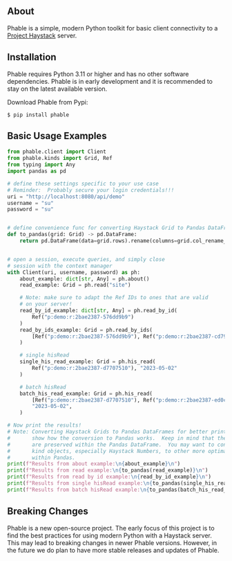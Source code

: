 About
-----
Phable is a simple, modern Python toolkit for basic client connectivity to a [Project Haystack](https://project-haystack.org/) server.

Installation
------------
Phable requires Python 3.11 or higher and has no other software dependencies.  Phable is in early development and it is recommended to stay on the latest available version.

Download Phable from Pypi:

```console
$ pip install phable
```

Basic Usage Examples
--------------------
```python
from phable.client import Client
from phable.kinds import Grid, Ref
from typing import Any
import pandas as pd

# define these settings specific to your use case
# Reminder:  Probably secure your login credentials!!!
uri = "http://localhost:8080/api/demo"
username = "su"
password = "su"


# define convenience func for converting Haystack Grid to Pandas DataFrame
def to_pandas(grid: Grid) -> pd.DataFrame:
    return pd.DataFrame(data=grid.rows).rename(columns=grid.col_rename_map)


# open a session, execute queries, and simply close
# session with the context manager
with Client(uri, username, password) as ph:
    about_example: dict[str, Any] = ph.about()
    read_example: Grid = ph.read("site")

    # Note: make sure to adapt the Ref IDs to ones that are valid
    # on your server!
    read_by_id_example: dict[str, Any] = ph.read_by_id(
        Ref("p:demo:r:2bae2387-576dd9b9")
    )
    read_by_ids_example: Grid = ph.read_by_ids(
        [Ref("p:demo:r:2bae2387-576dd9b9"), Ref("p:demo:r:2bae2387-cd79dce9")]
    )

    # single hisRead
    single_his_read_example: Grid = ph.his_read(
        Ref("p:demo:r:2bae2387-d7707510"), "2023-05-02"
    )

    # batch hisRead
    batch_his_read_example: Grid = ph.his_read(
        [Ref("p:demo:r:2bae2387-d7707510"), Ref("p:demo:r:2bae2387-ed0ce5b7")],
        "2023-05-02",
    )

# Now print the results!
# Note: Converting Haystack Grids to Pandas DataFrames for better print display and to
#       show how the conversion to Pandas works.  Keep in mind that the Haystack kinds
#       are preserved within the Pandas DataFrame.  You may want to convert Haystack
#       kind objects, especially Haystack Numbers, to other more optimal data types
#       within Pandas.
print(f"Results from about example:\n{about_example}\n")
print(f"Results from read example:\n{to_pandas(read_example)}\n")
print(f"Results from read by id example:\n{read_by_id_example}\n")
print(f"Results from single hisRead example:\n{to_pandas(single_his_read_example)}\n")
print(f"Results from batch hisRead example:\n{to_pandas(batch_his_read_example)}\n")
```

Breaking Changes
----------------
Phable is a new open-source project.  The early focus of this project is to find the best practices for using modern Python with a Haystack server.  This may lead to breaking changes in newer Phable versions.  However, in the future we do plan to have more stable releases and updates of Phable.